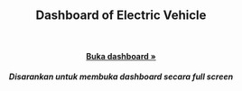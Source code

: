 <div id="top"></div>
<br/>
<div align="center">

<h2 align="center">Dashboard of Electric Vehicle</h3>

<p align="center">
  <br /> 
  <br />
  <a href="https://public.tableau.com/views/DASHBOARDBENCANABANJIRPROVINSIDKIJAKARTA/Dashboard1?:language=en-US&:display_count=n&:origin=viz_share_link"><strong>Buka dashboard »</strong></a>
  <h5>Disarankan untuk membuka dashboard secara full screen</h5>
